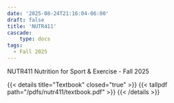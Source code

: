 ```yaml
---
date: '2025-08-24T21:16:04-06:00'
draft: false
title: 'NUTR411'
cascade:
    type: docs
tags:
  - Fall 2025
---
```



NUTR411 Nutrition for Sport & Exercise - Fall 2025

<!--more-->


{{< details title="Textbook" closed="true" >}}
{{< tallpdf path="/pdfs/nutr411/textbook.pdf" >}}
{{< /details >}}